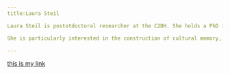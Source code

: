 ```yaml
--- 
title:Laura Steil

Laura Steil is postotdoctoral researcher at the C2DH. She holds a PhD in cultural anthropology from the Ecole Pratique des Hautes Etudes, Paris, France (2015). At the Centre for Contemporary and Digital History (C²DH), she is part of the PopKult60 team, and examines bals (dance parties) in the Minett, with a microhistorical focus on the neighbourhood of the "Grenz" in Esch-sur-Alzette. Her work focuses on popular dance practices and environments, which she approaches from an embodied ethnographic and historiographic perspective. She is the author of "Boucan. Devenir quelqu'un dans le milieu afro" (2021).

She is particularly interested in the construction of cultural memory, and looks at contexts in which generational, social, or spatial ruptures have complicated traditional modes of nurturing community remembrance. She investigates how experiential “sites”, such as bals, nightclubs, videoclips or social media stories, may act as technologies of memory, suturing individuals into larger collective histories and producing deeply felt recollections about pasts they did not necessarily experience. Her research project at the C2DH includes reenacting a 1960s "dancing", a space and time where people dance to live orchestra music.

---
```

[this is my link](https://www.c2dh.uni.lu/de/people/laura-steil)

